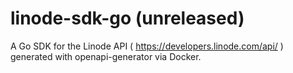 # linode-sdk-go (unreleased)

A Go SDK for the Linode API ( https://developers.linode.com/api/ ) generated with openapi-generator via Docker.
